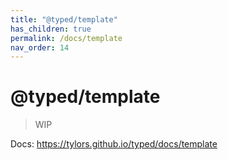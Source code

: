 ```yaml
---
title: "@typed/template"
has_children: true
permalink: /docs/template
nav_order: 14
---
```


# @typed/template

> WIP

Docs: https://tylors.github.io/typed/docs/template

